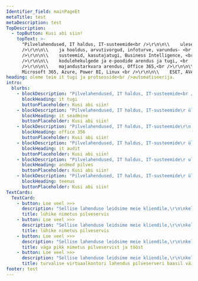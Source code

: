 ```yaml
---
Identifier_field: mainPageEt
metaTitle: test
metaDescription: test
TopDescription:
  - topButton: Kusi abi siin!
    topText: >-
      "Pilvelahendused, IT haldus, IT-susteemide<br />\r\n\n\\    ulesehitus <br
      />\r\n\n\\    ja hooldus, arvutivorgud, infoturve, varundus- <br
      />\r\n\n\\    susteemid, kasutajatugi, Business Intelligence, <br
      />\r\n\n\\    kodulehekulgede ja e-poodide arendus ja tugi, <br
      />\r\n\n\\    majandustarkvara arendus, Office 365,<br />\r\n\n\\   
      Microsoft 365, Azure, Power BI, Linux <br />\r\n\n\\    ESET, AVAST"
heading: oleme teie it tugi ja protsesside<br />automatiseerija.
intro:
  blurbs:
    - blockDescription: "Pilvelahendused, IT haldus, IT-susteemide<br />\rulesehitus <br />\r\nja hooldus, arvutivorgud, infoturve, varundus-\rsusteemid, kasutajatugi,     Business Intelligence,\r kodulehekulgede ja e-poodide arendus ja tugi,\r\nmajandustarkvara arendus, Office 365,\r Microsoft 365, Azure, Power BI, Linux\r ESET, AVAST"
      blockHeading: it tugi
      buttonPlaceholder: Kusi abi siin!
    - blockDescription: "Pilvelahendused, IT haldus, IT-susteemide\r ülesehitus\r ja hooldus, arvutivorgud, infoturve, varundus-süsteemid, kasutajatugi, Business Intelligence,"
      blockHeading: it seadmine
      buttonPlaceholder: Kusi abi siin!
    - blockDescription: "Pilvelahendused, IT haldus, IT-susteemide\r\n                    ulesehitus\r\n                    ja hooldus, arvutivorgud, infoturve, varundus-\r\n                    susteemid, kasutajatugi, Business Intelligence,\r\n                    kodulehekulgede ja e-poodide arendus ja tugi,\r\n                    majandustarkvara arendus, Office 365,\r\n                    Microsoft 365, Azure, Power BI, Linux\r\n                    ESET, AVAST"
      blockHeading: office 356
      buttonPlaceholder: Kusi abi siin!
    - blockDescription: "Pilvelahendused, IT haldus, IT-susteemide\r ülesehitus\r ja hooldus, arvutivorgud, infoturve, varundus-\rsüsteemid, kasutajatugi, Business Intelligence,"
      blockHeading: it audit
      buttonPlaceholder: Kusi abi siin!
    - blockDescription: "Pilvelahendused, IT haldus, IT-susteemide\r ulesehitus\r ja hooldus, arvutivorgud, infoturve, varundu-susteemid, kasutajatugi, Business Intelligence,\r kodulehekulgede ja e-poodide arendus ja tugi, majandustarkvara arendus, Office 365,\r Microsoft 365, Azure, Power BI, Linux\r ESET, AVAST"
      blockHeading: andmed pilves
      buttonPlaceholder: Kusi abi siin!
    - blockDescription: "Pilvelahendused, IT haldus, IT-susteemide\r ülesehitus\rja hooldus, arvutivorgud, infoturve, varundus-süsteemid, kasutajatugi, Business Intelligence,"
      blockHeading: teenus
      buttonPlaceholder: Kusi abi siin!
TextCards:
  TextCard:
    - button: Loe veel >>>
      description: "Sellise lahenduse leidsime meie kliendile,\r\n\nkellel on 25 töötavad nii\r\n\nkontoris,kodus kui tööplatisdel Sellise\r\n\nlahenduse leidsime meie kliendile, kellel\r\n\non 25 töötajat ja töötavad..."
      title: lühike nimetus pilveservis
    - button: Loe veel >>>
      description: "Sellise lahenduse leidsime meie kliendile,\r\n\nkellel on 25 töötavad nii\r\n\nkontoris,kodus kui tööplatisdel..."
      title: lühike nimetus pilveservis
    - button: Loe veel >>>
      description: "Sellise lahenduse leidsime meie kliendile,\r\n\nkellel on 25 töötavad nii\r\n\nkontoris,kodus kui tööplatisdel Sellise\r\n\nlahenduse leidsime meie kliendile, kellel\r\n\non 25 töötajat ja töötavad..."
      title: väga pikk nimetus pilveservist ja tööst
    - button: Loe veel >>>
      description: "Sellise lahenduse leidsime meie kliendile,\r\n\nkellel on 25 töötavad nii\r\n\nkontoris,kodus kui tööplatisdel..."
      title: turvalise virtuaalkontori lahendus pilveserveri baasil väikefirmale
footer: test
---
```


